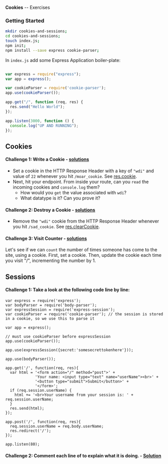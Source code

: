 **Cookies** -- Exercises

### Getting Started

```bash
mkdir cookies-and-sessions;
cd cookies-and-sessions;
touch index.js;
npm init;
npm install --save express cookie-parser;
```

In `index.js` add some Express Application boiler-plate:

```javascript

var express = require("express");
var app = express();

var cookieParser = require('cookie-parser');
app.use(cookieParser());

app.get("/", function (req, res) {
  res.send("Hello World");
});

app.listen(3000, function () {
  console.log("UP AND RUNNING");
});
```

## Cookies

#### Challenge 1: Write a Cookie - [solutions](solutions.md)
* Set a cookie in the HTTP Response Header with a key of `"wdi"` and value of `22` whenever you hit `/moar_cookie`. See [res.cookie](http://expressjs.com/api.html#res.cookie).
* Next, hit your endpoint. From inside your route, can you `read` the incoming cookies and `console.log` them?
    - How would you `get` the value associated with `wdi`?
    - What datatype is it? Can you prove it?

#### Challenge 2: Destroy a Cookie - [solutions](solutions.md)
* Remove the `"wdi"` cookie from the HTTP Response Header whenever you hit `/sad_cookie`. See [res.clearCookie](http://expressjs.com/api.html#res.clearCookie).

#### Challenge 3: Visit Counter - [solutions](solutions.md)
Let's see if we can `count` the number of times someone has come to the site, using a cookie. First, set a cookie. Then, update the cookie each time you visit "/", incrementing the number by 1.


## Sessions

#### Challenge 1: Take a look at the following code line by line:
```
var express = require('express');
var bodyParser = require('body-parser'); 
var expressSession = require('express-session');
var cookieParser = require('cookie-parser'); // the session is stored in a cookie, so we use this to parse it

var app = express();

// must use cookieParser before expressSession
app.use(cookieParser());

app.use(expressSession({secret:'somesecrettokenhere'}));

app.use(bodyParser());

app.get('/', function(req, res){
  var html = '<form action="/" method="post">' +
             'Your name: <input type="text" name="userName"><br>' +
             '<button type="submit">Submit</button>' +
             '</form>';
  if (req.session.userName) {
    html += '<br>Your username from your session is: ' + req.session.userName;
  }
  res.send(html);
});

app.post('/', function(req, res){
  req.session.userName = req.body.userName;
  res.redirect('/');
});

app.listen(80);
```
#### Challenge 2: Comment each line of to explain what it is doing. - [Solution](sessions_solutions.js)


